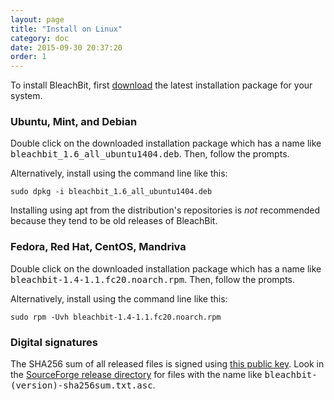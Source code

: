 ```yaml
---
layout: page
title: "Install on Linux"
category: doc
date: 2015-09-30 20:37:20
order: 1
---
```



To install BleachBit, first <a href="http://bleachbit.sourceforge.net/download">download</a> the latest installation package for your system.

### Ubuntu, Mint, and Debian

Double click on the downloaded installation package which has a name like <tt>bleachbit_1.6_all_ubuntu1404.deb</tt>. Then, follow the prompts.

Alternatively, install using the command line like this:

`sudo dpkg -i bleachbit_1.6_all_ubuntu1404.deb`

Installing using apt from the distribution's repositories is _not_ recommended because they tend to be old releases of BleachBit.

### Fedora, Red Hat, CentOS, Mandriva

Double click on the downloaded installation package which has a name like <tt>bleachbit-1.4-1.1.fc20.noarch.rpm</tt>. Then, follow the prompts.

Alternatively, install using the command line like this:

`sudo rpm -Uvh bleachbit-1.4-1.1.fc20.noarch.rpm`

### Digital signatures

The SHA256 sum of all released files is signed using [this public key](http://bleachbit.sourceforge.net/bleachbit_public.key). Look in the [SourceForge release directory](http://sourceforge.net/projects/bleachbit/files/bleachbit/) for files with the name like <tt>bleachbit-(version)-sha256sum.txt.asc</tt>.
